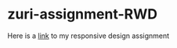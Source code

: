 # zuri-assignment-RWD

Here is a [link]( https://zuri-assignment-rwd.netlify.app/) to my responsive design assignment
